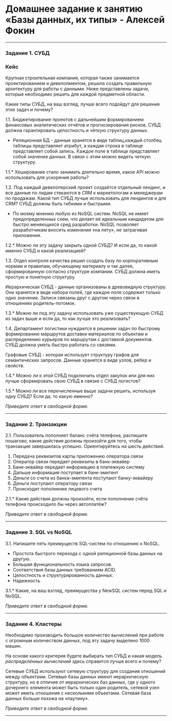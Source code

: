 # Домашнее задание к занятию «Базы данных, их типы» - Алексей Фокин

---

### Задание 1. СУБД

### Кейс
Крупная строительная компания, которая также занимается проектированием и девелопментом, решила создать 
правильную архитектуру для работы с данными. Ниже представлены задачи, которые необходимо решить для
каждой предметной области. 

Какие типы СУБД, на ваш взгляд, лучше всего подойдут для решения этих задач и почему? 
 
1.1. Бюджетирование проектов с дальнейшим формированием финансовых аналитических отчётов и прогнозирования рисков.
СУБД должна гарантировать целостность и чёткую структуру данных.

* Реляционная БД - данные хранятся в виде таблиц,каждый столбец таблицы представляет 
атрибут, а каждая строка в таблице представляет собой запись. Каждое поле в таблице представляет 
собой значение данных. В связи с этим можно видеть четкую структуру.

1.1.* Хеширование стало занимать длительно время, какое API можно использовать для ускорения работы? 

1.2. Под каждый девелоперский проект создаётся отдельный лендинг, и все данные по лидам стекаются в CRM к 
маркетологам и менеджерам по продажам. Какой тип СУБД лучше использовать для лендингов и для CRM? 
СУБД должны быть гибкими и быстрыми.

* По моему мнению любую из NoSQL систем. NoSQL не имеет предопределенных схем, что делает её идеальным кандидатом для быстро меняющихся сред разработки. NoSQL позволяет разработчикам вносить изменения «на лету», не затрагивая приложения.

1.2.* Можно ли эту задачу закрыть одной СУБД? И если да, то какой именно СУБД и какой реализацией?

1.3. Отдел контроля качества решил создать базу по корпоративным нормам и правилам, обучающему материалу 
и так далее, сформированную согласно структуре компании. СУБД должна иметь простую и понятную структуру.

Иерархическая СУБД - данные
организованы в древовидную структуру.
Они хранятся в виде набора полей, где 
каждое поле содержит только одно значение.
Записи связаны друг с другом через
связи в отношениях родитель-потомок.

1.3.* Можно ли под эту задачу использовать уже существующую СУБД из задач выше и если да, то как лучше это 
реализовать?

1.4. Департамент логистики нуждается в решении задач по быстрому формированию маршрутов доставки материалов 
по объектам и распределению курьеров по маршрутам с доставкой документов. СУБД должна уметь быстро работать
со связями.

Графовые СУБД - которая использует структуру графов для семантических запросов.
Данные хранятся в виде узлов, ребер и
свойств.

1.4.* Можно ли к этой СУБД подключить отдел закупок или для них лучше сформировать свою СУБД в связке с СУБД 
логистов?

1.5.* Можно ли все перечисленные выше задачи решить, используя одну СУБД? Если да, то какую именно?

*Приведите ответ в свободной форме.*

---

### Задание 2. Транзакции

2.1. Пользователь пополняет баланс счёта телефона, распишите пошагово, какие действия должны произойти для того, чтобы 
транзакция завершилась успешно. Ориентируйтесь на шесть действий.

1. Передача реквизитов карты приложению оператора связи
2. Оператор связи передает реквизиты в банк-эквайер
3. Банк-эквайер передает информацию в платежкую систему
4. Дальше информация поступает в банк-эмитент
5. Деньги со счета из банка-эмитента поступают банку-эквайеру
6. Деньги поступают оператору связи
7. Происходит пополнение лицевого счета

2.1.* Какие действия должны произойти, если пополнение счёта телефона происходило бы через автоплатёж?

*Приведите ответ в свободной форме.*

---

### Задание 3. SQL vs NoSQL

3.1. Напишите пять преимуществ SQL-систем по отношению к NoSQL. 

* Простота быстрого перехода с одной реляционной базы данных на другую.
* Большая функциональность языка запросов.
* Соответствия базы данных требованиям ACID.
* Целостность и структурированность данных.
* Надежность

3.1.* Какие, на ваш взгляд, преимущества у NewSQL систем перед SQL и NoSQL.

*Приведите ответ в свободной форме.*

---

### Задание 4. Кластеры

Необходимо производить большое количество вычислений при работе с огромным количеством данных, под эту задачу 
выделено 1000 машин. 

На основе какого критерия будете выбирать тип СУБД и какая модель *распределённых вычислений* 
здесь справится лучше всего и почему?

Сетевые СУБД используют сетевую
структуру для создания отношений
между объектами.
Сетевые базы данных имеют
иерархическую структуру, но в отличие
от иерархических баз данных, где у
одного дочернего элемента может быть 
только один родитель, сетевой узел может 
иметь отношения с несколькими 
объектами.
Сетевая база данных больше похожа на 
«паутину».

*Приведите ответ в свободной форме.*

---